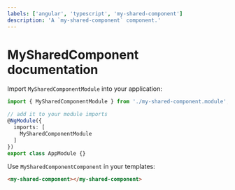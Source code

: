 ```yaml
---
labels: ['angular', 'typescript', 'my-shared-component']
description: 'A `my-shared-component` component.'
---
```


# MySharedComponent documentation

Import `MySharedComponentModule` into your application:

```ts
import { MySharedComponentModule } from './my-shared-component.module';

// add it to your module imports
@NgModule({
  imports: [
    MySharedComponentModule
  ]
})
export class AppModule {}
```

Use `MySharedComponentComponent` in your templates:

```html
<my-shared-component></my-shared-component>
```
